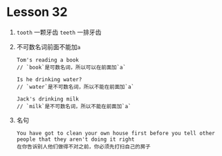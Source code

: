 # Lesson 32

1. `tooth` 一颗牙齿 `teeth` 一排牙齿

2. 不可数名词前面不能加`a`

   ```
   Tom's reading a book
   // `book`是可数名词，所以可以在前面加`a`

   Is he drinking water?
   // `water`是不可数名词，所以不能在前面加`a`

   Jack's drinking milk
   // `milk`是不可数名词，所以不能在前面加`a`
   ```

3. 名句

   ```
   You have got to clean your own house first before you tell other people that they aren't doing it right
   在你告诉别人他们做得不对之前，你必须先打扫自己的房子
   ```

